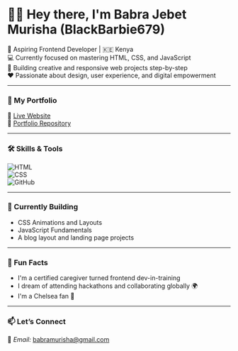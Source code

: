 # 👋🏾 Hey there, I'm Babra Jebet Murisha (BlackBarbie679)

🎯 Aspiring Frontend Developer | 🇰🇪 Kenya  
💻 Currently focused on mastering HTML, CSS, and JavaScript  
🌱 Building creative and responsive web projects step-by-step  
❤ Passionate about design, user experience, and digital empowerment

---

### 💼 My Portfolio  
🚀 [Live Website](https://blackbarbie679.github.io/Babra-portfolio/)  
📂 [Portfolio Repository](https://github.com/BlackBarbie679/Babra-portfolio)

---

### 🛠 Skills & Tools  
![HTML](https://img.shields.io/badge/HTML5-orange?style=flat&logo=html5)  
![CSS](https://img.shields.io/badge/CSS3-blue?style=flat&logo=css3)  
![GitHub](https://img.shields.io/badge/GitHub-181717?style=flat&logo=github)

---

### 🚧 Currently Building
- CSS Animations and Layouts
- JavaScript Fundamentals
- A blog layout and landing page projects

---

### 🧠 Fun Facts
- I'm a certified caregiver turned frontend dev-in-training
- I dream of attending hackathons and collaborating globally 🌍
- I'm a Chelsea fan 💙

---

### 📫 Let’s Connect  
📧 *Email:* babramurisha@gmail.com 
